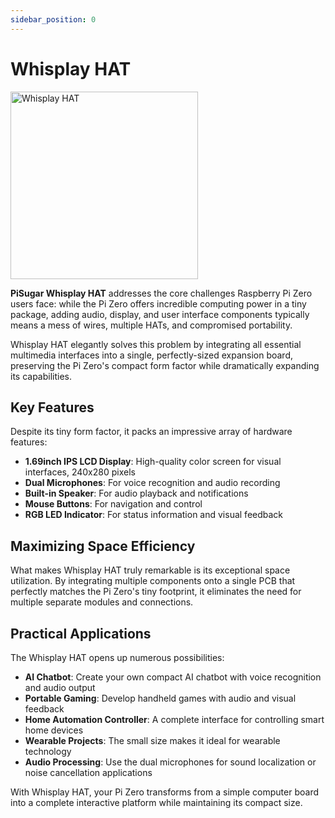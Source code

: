 ```yaml
---
sidebar_position: 0
---
```


# Whisplay HAT

<img src="/img/whisplay_logo@4x-8.png" alt="Whisplay HAT" width="300"></img>

**PiSugar Whisplay HAT** addresses the core challenges Raspberry Pi Zero users face: while the Pi Zero offers incredible computing power in a tiny package, adding audio, display, and user interface components typically means a mess of wires, multiple HATs, and compromised portability. 

Whisplay HAT elegantly solves this problem by integrating all essential multimedia interfaces into a single, perfectly-sized expansion board, preserving the Pi Zero's compact form factor while dramatically expanding its capabilities.


## Key Features
Despite its tiny form factor, it packs an impressive array of hardware features:

- **1.69inch IPS LCD Display**: High-quality color screen for visual interfaces, 240x280 pixels
- **Dual Microphones**: For voice recognition and audio recording
- **Built-in Speaker**: For audio playback and notifications
- **Mouse Buttons**: For navigation and control
- **RGB LED Indicator**: For status information and visual feedback

## Maximizing Space Efficiency

What makes Whisplay HAT truly remarkable is its exceptional space utilization. By integrating multiple components onto a single PCB that perfectly matches the Pi Zero's tiny footprint, it eliminates the need for multiple separate modules and connections.

## Practical Applications

The Whisplay HAT opens up numerous possibilities:

- **AI Chatbot**: Create your own compact AI chatbot with voice recognition and audio output
- **Portable Gaming**: Develop handheld games with audio and visual feedback
- **Home Automation Controller**: A complete interface for controlling smart home devices
- **Wearable Projects**: The small size makes it ideal for wearable technology
- **Audio Processing**: Use the dual microphones for sound localization or noise cancellation applications

With Whisplay HAT, your Pi Zero transforms from a simple computer board into a complete interactive platform while maintaining its compact size.
